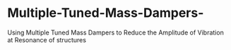 # Multiple-Tuned-Mass-Dampers-
Using Multiple Tuned Mass Dampers to Reduce the Amplitude of Vibration at Resonance of structures
